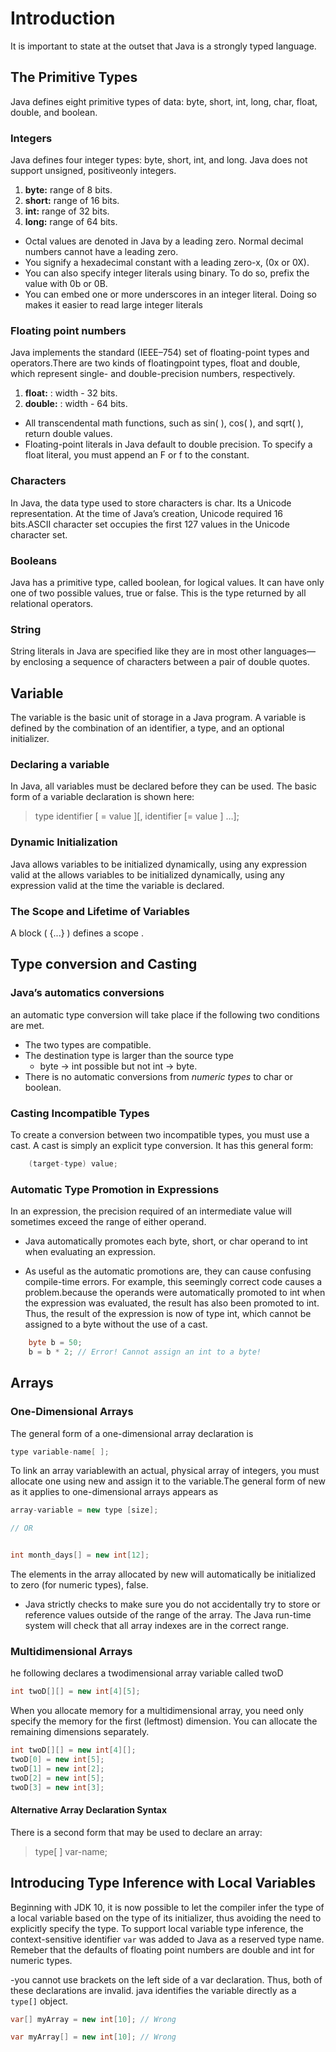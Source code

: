 # Introduction

It is important to state at the outset that Java is a strongly typed language.

## The Primitive Types

Java defines eight primitive types of data: byte, short, int, long, char, float,
double, and boolean.

### Integers

Java defines four integer types: byte, short, int, and long. Java does not support unsigned, positiveonly
integers.

1. **byte:** range of 8 bits.
1. **short:** range of 16 bits.
1. **int:**  range of 32 bits.
1. **long:** range of 64 bits.

- Octal values are denoted in Java by a leading zero.
Normal decimal numbers cannot have a leading zero.
- You signify a hexadecimal constant with a leading zero-x, (0x
or 0X).
- You can also specify integer literals using binary. To do so, prefix the value
with 0b or 0B.
- You can embed one or more underscores in an integer literal. Doing so
makes it easier to read large integer literals

### Floating point numbers

Java implements the standard (IEEE–754) set of floating-point types and operators.There are two kinds of floatingpoint
types, float and double, which represent single- and double-precision
numbers, respectively. 

1. **float:** : width - 32 bits.
1. **double:** : width - 64 bits.

- All transcendental math functions, such as sin( ), cos( ), and sqrt( ), return
double values.
- Floating-point literals in Java default to double precision. To specify a float
literal, you must append an F or f to the constant.


### Characters

In Java, the data type used to store characters is char. Its a Unicode representation. At
the time of Java’s creation, Unicode required 16 bits.ASCII character set
occupies the first 127 values in the Unicode character set.

### Booleans

Java has a primitive type, called boolean, for logical values. It can have only
one of two possible values, true or false. This is the type returned by all
relational operators.

### String

String literals in Java are specified like they are in most other languages—by
enclosing a sequence of characters between a pair of double quotes.

## Variable

The variable is the basic unit of storage in a Java program. A variable is
defined by the combination of an identifier, a type, and an optional initializer.

### Declaring a variable

In Java, all variables must be declared before they can be used. The basic form
of a variable declaration is shown here:

>type identifier [ = value ][, identifier [= value ] …];

### Dynamic Initialization

Java allows variables to be initialized dynamically, using any expression valid at the
allows variables to be initialized dynamically, using any expression valid at the
time the variable is declared.

### The Scope and Lifetime of Variables

A block ( {...} ) defines a scope .

## Type conversion and Casting

### Java’s automatics conversions

an automatic type conversion will take place if the following two conditions are met.

- The two types are compatible.
- The destination type is larger than the source type 
  - byte -> int possible but not int -> byte.
- There is no automatic conversions from *numeric types* to char or boolean.

### Casting Incompatible Types

To create a conversion between two incompatible types, you must use a cast.
A cast is simply an explicit type conversion. It has this general form:

```java
    (target-type) value;
```

### Automatic Type Promotion in Expressions

In an expression, the precision required of an intermediate value will sometimes
exceed the range of either operand.

- Java automatically
promotes each byte, short, or char operand to int when evaluating an
expression.

- As useful as the automatic promotions are, they can cause confusing
compile-time errors. For example, this seemingly correct code causes a
problem.because the operands were automatically promoted
to int when the expression was evaluated, the result has also been promoted to
int. Thus, the result of the expression is now of type int, which cannot be
assigned to a byte without the use of a cast.


```java
    byte b = 50;
    b = b * 2; // Error! Cannot assign an int to a byte!
```

## Arrays

### One-Dimensional Arrays

The general
form of a one-dimensional array declaration is

```java 
type variable-name[ ];
```

To link an array variablewith an actual, physical
array of integers, you must allocate one using new and assign it to
the variable.The general form of new as it applies to
one-dimensional arrays appears as

```java
array-variable = new type [size];

// OR


int month_days[] = new int[12];
```
The elements in the array allocated by new will
automatically be initialized to zero (for numeric types), false.

- Java strictly checks to make sure you do not accidentally try to store or
reference values outside of the range of the array. The Java run-time system
will check that all array indexes are in the correct range.

### Multidimensional Arrays

he following declares a twodimensional
array variable called twoD

```java
int twoD[][] = new int[4][5];
```

When you allocate memory for a multidimensional array, you need only
specify the memory for the first (leftmost) dimension. You can allocate the
remaining dimensions separately.

```java
int twoD[][] = new int[4][];
twoD[0] = new int[5];
twoD[1] = new int[2];
twoD[2] = new int[5];
twoD[3] = new int[3];
```

#### Alternative Array Declaration Syntax

There is a second form that may be used to declare an array:
>type[ ] var-name;

## Introducing Type Inference with Local Variables

Beginning with JDK 10, it is now possible to let the compiler infer the type
of a local variable based on the type of its initializer, thus avoiding the need to
explicitly specify the type. To support local
variable type inference, the context-sensitive identifier ``var`` was added to Java
as a reserved type name. Remeber that the defaults of floating point numbers are double and int for numeric types.

-you cannot use brackets on the
left side of a var declaration. Thus, both of these declarations are invalid. java identifies the variable directly as a `type[]` object.

```java
var[] myArray = new int[10]; // Wrong

var myArray[] = new int[10]; // Wrong
```